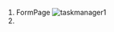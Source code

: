 1. FormPage ![taskmanager1](https://github.com/user-attachments/assets/f3ddf638-32be-49bc-a729-d0296dd0f7d0)
2. 
